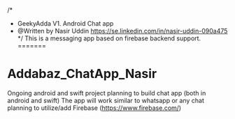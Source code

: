 
/*
* GeekyAdda V1. Android Chat app
* @Written by Nasir Uddin https://se.linkedin.com/in/nasir-uddin-090a475 
 */
This is a messaging app based on firebase backend support.
=======
# Addabaz_ChatApp_Nasir
Ongoing android and swift project
planning to build chat app (both in android and swift)
The app will work similar to whatsapp or any chat planning to utilize/add Firebase (https://www.firebase.com/) 
